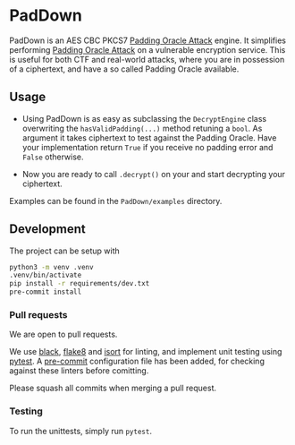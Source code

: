 # PadDown
PadDown is an AES CBC PKCS7 [Padding Oracle Attack](https://en.wikipedia.org/wiki/Padding_oracle_attack)  engine. It simplifies performing [Padding Oracle Attack](https://en.wikipedia.org/wiki/Padding_oracle_attack) on a vulnerable encryption service. This is useful for both CTF and real-world attacks, where you are in possession of a ciphertext, and have a so called Padding Oracle available.

## Usage
* Using PadDown is as easy as subclassing the `DecryptEngine` class overwriting the ``hasValidPadding(...)`` method retuning a `bool`. As argument it takes ciphertext to test against the Padding Oracle. Have your implementation return ``True`` if you receive no padding error and ``False`` otherwise.

* Now you are ready to call `.decrypt()` on your and start decrypting your ciphertext.

Examples can be found in the `PadDown/examples` directory.

## Development

The project can be setup with
```bash
python3 -m venv .venv
.venv/bin/activate
pip install -r requirements/dev.txt
pre-commit install
```

### Pull requests
We are open to pull requests.

We use [black](https://github.com/psf/black), [flake8](https://flake8.pycqa.org/en/latest/) and [isort](https://github.com/timothycrosley/isort) for linting, and implement unit testing using [pytest](https://docs.pytest.org/en/latest/). A [pre-commit](https://pre-commit.com/) configuration file has been added, for checking against these linters before comitting.

Please squash all commits when merging a pull request.

### Testing
To run the unittests, simply run `pytest`.